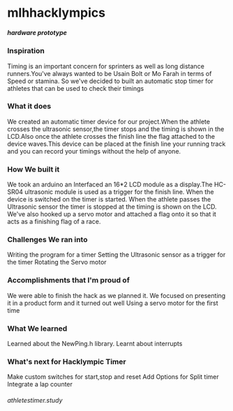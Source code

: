 # mlhhacklympics
  ##### hardware prototype
  
  ### Inspiration
Timing is an important concern for sprinters as well as long distance runners.You've always wanted to be Usain Bolt or Mo Farah in terms of Speed or stamina. So we've decided to built an automatic stop timer for athletes that can be used to check their timings

### What it does
We created an automatic timer device for our project.When the athlete crosses the ultrasonic sensor,the timer stops and the timing is shown in the LCD.Also once the athlete crosses the finish line the flag attached to the device waves.This device can be placed at the finish line your running track and you can record your timings without the help of anyone.

### How We built it
We took an arduino an Interfaced an 16*2 LCD module as a display.The HC-SR04 ultrasonic module is used as a trigger for the finish line. When the device is switched on the timer is started. When the athlete passes the Ultrasonic sensor the timer is stopped at the timing is shown on the LCD. We've also hooked up a servo motor and attached a flag onto it so that it acts as a finishing flag of a race.

### Challenges We ran into
Writing the program for a timer
Setting the Ultrasonic sensor as a trigger for the timer
Rotating the Servo motor
### Accomplishments that I'm proud of
We were able to finish the hack as we planned it.
We focused on presenting it in a product form and it turned out well
Using a servo motor for the first time
### What We learned
Learned about the NewPing.h library.
Learnt about interrupts
### What's next for Hacklympic Timer
Make custom switches for start,stop and reset
Add Options for Split timer
Integrate a lap counter

###### athletestimer.study
